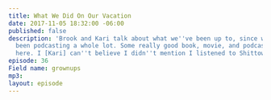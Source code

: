 ```yaml
---
title: What We Did On Our Vacation
date: 2017-11-05 18:32:00 -06:00
published: false
description: 'Brook and Kari talk about what we''ve been up to, since we haven''t
  been podcasting a whole lot. Some really good book, movie, and podcast recommendations
  here. I [Kari] can''t believe I didn''t mention I listened to Shittown. '
episode: 36
Field name: grownups
mp3: 
layout: episode
---
```


